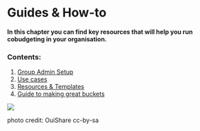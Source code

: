 # Guides & How-to

**In this chapter you can find key resources that will help you run cobudgeting in your organisation.**

### **Contents:**

1. [Group Admin Setup](group-admin-guide.md)
2. [Use cases](cobudget-use-cases.md)
3. [Resources & Templates](cobudget-resources-and-templates.md)
4. [Guide to making great buckets](making-great-buckets/)

![](https://c1.staticflickr.com/5/4245/34951588926_e2140305ef_c.jpg)

photo credit: OuiShare cc-by-sa

